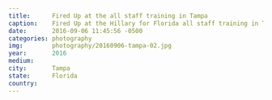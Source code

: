 ```yaml
---
title:  	Fired Up at the all staff training in Tampa
caption:	Fired Up at the Hillary for Florida all staff training in Tampa
date:   	2016-09-06 11:45:56 -0500
categories: photography
img:		photography/20160906-tampa-02.jpg
year:		2016
medium:
city:		Tampa
state:		Florida
country:
---
```

